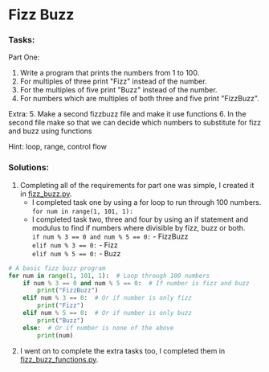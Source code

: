 # Fizz Buzz

### Tasks: 
Part One:
1. Write a program that prints the numbers from 1 to 100.
2. For multiples of three print "Fizz" instead of the number.
3. For the multiples of five print "Buzz" instead of the number.
4. For numbers which are multiples of both three and five print "FizzBuzz".

Extra:
5. Make a second fizzbuzz file and make it use functions
6. In the second file make so that we can decide which numbers to substitute for fizz and buzz using functions

Hint: loop, range, control flow

### Solutions:
1. Completing all of the requirements for part one was simple, I created it in [fizz_buzz.py](https://github.com/Benoniy/eng84_exercises/blob/main/Task_4_Fizz_Buzz/fizz_buzz.py).
    * I completed task one by using a for loop to run through 100 numbers.  
    `for num in range(1, 101, 1):`
    * I completed task two, three and four by using an if statement and modulus to find if numbers where divisible by fizz, buzz or both.  
    `if num % 3 == 0 and num % 5 == 0:` - FizzBuzz  
    `elif num % 3 == 0:` - Fizz  
    `elif num % 5 == 0:` - Buzz
```python
# A basic fizz buzz program
for num in range(1, 101, 1):  # Loop through 100 numbers
    if num % 3 == 0 and num % 5 == 0:  # If number is fizz and buzz
        print("FizzBuzz")
    elif num % 3 == 0:  # Or if number is only fizz
        print("Fizz")
    elif num % 5 == 0:  # Or if number is only buzz
        print("Buzz")
    else:  # Or if number is none of the above
        print(num)
```  
2. I went on to complete the extra tasks too, I completed them in [fizz_buzz_functions.py](https://github.com/Benoniy/eng84_exercises/blob/main/Task_4_Fizz_Buzz/fizz_buzz_functions.py).  
